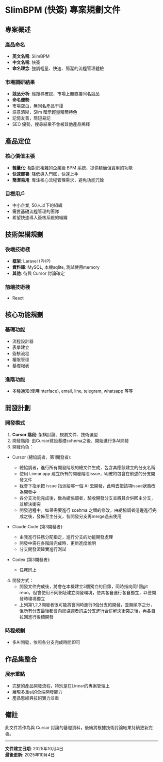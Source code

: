 # SlimBPM (快簽) 專案規劃文件

## 專案概述

### 產品命名
- **英文名稱**: SlimBPM
- **中文名稱**: 快簽
- **命名理念**: 強調輕量、快速、簡潔的流程管理體驗

### 市場調研結果
- **競品分析**: 經搜尋確認，市場上無直接同名競品
- **命名優勢**:
- 市場空白，無同名產品干擾
- 語意清晰，Slim 暗示輕量精簡特色
- 記憶友善，簡短易記
- SEO 優勢，搜尋結果不會被其他產品稀釋

## 產品定位

### 核心價值主張
- **輕量化**: 相對於複雜的企業級 BPM 系統，提供精簡但實用的功能
- **快速部署**: 降低導入門檻，快速上手
- **簡潔易用**: 專注核心流程管理需求，避免功能冗餘

### 目標用戶
- 中小企業, 50人以下的組織
- 需要基礎流程管理的團隊
- 希望快速導入簽核系統的組織

## 技術架構規劃

### 後端技術棧
- **框架**: Laravel (PHP)
- **資料庫**: MySQL, 本機sqlite, 測試使用memory
- **其他**: 待與 Cursor 討論確定

### 前端技術棧
- React

## 核心功能規劃

### 基礎功能
- 流程設計器
- 表單建立
- 簽核流程
- 權限管理
- 基礎報表

### 進階功能
- 多種通知(使用Interface), email, line, telegram, whatsapp 等等

## 開發計劃

### 開發模式
1. **Cursor 階段**: 架構討論、規劃文件、技術選型
2. 開發階段: 由Cursor建設基礎schema之後，開始進行多AI開發
3. 開發角色：
  - Cursor (總協調者，第1開發者): 
    - 總協調者，進行所有開發階段的總文件生成，包含其應該建立的分支名稱
    - 使用 Linear.app 建立所有的開發階段issue，明確的包含在前述的分支開發文件
    - 我會下指示把 issue 指派給哪一個 AI 去開發，此時去把該項issue狀態改為開發中
    - 各分支功能完成後，做為總協調者，驗收開發分支並將其合併回主分支，並解決衝突
    - 開發過程中，如果需要進行 scehma 之類的修改，由總協調者這邊進行完成之後，發佈至主分支，各開發分支再merge過去使用

  - Claude Code (第3開發者):
    - 由我進行任務分配指定，進行分支的功能開發處理
    - 開發中需在各階段完成時，更新進度說明
    - 分支開發須確實進行測試
  
  - Codex (第3開發者):
    - 任務同上

4. 開發方式：
    - 開發文件完成後，將會在本機建立3個獨立的目錄，同時指向同1個git repo，但會使用不同網址建立開發環境，使其各自運行各自獨立，以便開發時環境獨立
    - 上列第1,2,3開發者很可能將會同時進行3個分支的開發，並無順序之分，但所有分支最後都會向總協調者的主分支進行合併解決衝突之後，再各自拉回進行後續開發

### 時程規劃
- 多AI開發，依照各分支完成時間即可

## 作品集整合

### 展示重點
- 完整的產品開發流程，特別是在Linear的專案管理上
- 展現多重ai的全端開發能力
- 產品思維與技術實力並重

## 備註

此文件將作為與 Cursor 討論的基礎資料，後續將根據技術討論結果持續更新完善。

---
**文件建立日期**: 2025年10月4日  
**最後更新**: 2025年10月4日